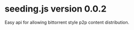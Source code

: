 seeding.js version 0.0.2
==========

Easy api for allowing bittorrent style p2p content distribution.

